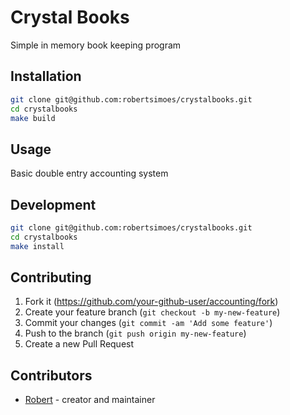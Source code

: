 # Crystal Books

Simple in memory book keeping program

## Installation

```bash
git clone git@github.com:robertsimoes/crystalbooks.git
cd crystalbooks
make build
```

## Usage

Basic double entry accounting system

## Development

```bash
git clone git@github.com:robertsimoes/crystalbooks.git
cd crystalbooks
make install
```

## Contributing

1. Fork it (<https://github.com/your-github-user/accounting/fork>)
2. Create your feature branch (`git checkout -b my-new-feature`)
3. Commit your changes (`git commit -am 'Add some feature'`)
4. Push to the branch (`git push origin my-new-feature`)
5. Create a new Pull Request

## Contributors

- [Robert](https://github.com/robertsimoes) - creator and maintainer
